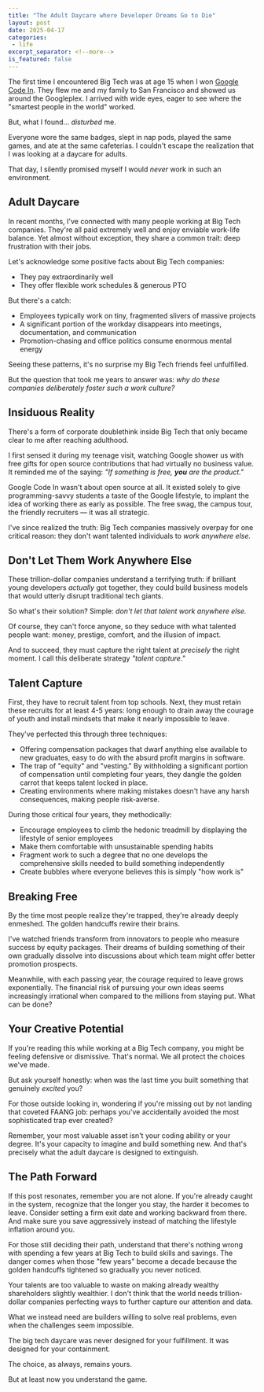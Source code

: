 ```yaml
---
title: "The Adult Daycare where Developer Dreams Go to Die"
layout: post
date: 2025-04-17
categories:
 - life
excerpt_separator: <!--more-->
is_featured: false
---
```


The first time I encountered Big Tech was at age 15 when I won [Google Code In](https://opensource.googleblog.com/2015/02/google-code-in-2014-welcome-to-winners.html). They flew me and my family to San Francisco and showed us around the Googleplex. I arrived with wide eyes, eager to see where the "smartest people in the world" worked.

But, what I found&hellip; _disturbed_ me.

Everyone wore the same badges, slept in nap pods, played the same games, and ate at the same cafeterias. I couldn't escape the realization that I was looking at a daycare for adults. 

That day, I silently promised myself I would _never_ work in such an environment.

<!--more-->

## Adult Daycare

In recent months, I've connected with many people working at Big Tech companies. They're all paid extremely well and enjoy enviable work-life balance. Yet almost without exception, they share a common trait: deep frustration with their jobs.

Let's acknowledge some positive facts about Big Tech companies:

* They pay extraordinarily well
* They offer flexible work schedules & generous PTO

But there's a catch:

* Employees typically work on tiny, fragmented slivers of massive projects
* A significant portion of the workday disappears into meetings, documentation, and communication
* Promotion-chasing and office politics consume enormous mental energy

Seeing these patterns, it's no surprise my Big Tech friends feel unfulfilled. 

But the question that took me years to answer was: _why do these companies deliberately foster such a work culture?_

## Insiduous Reality

There's a form of corporate doublethink inside Big Tech that only became clear to me after reaching adulthood. 

I first sensed it during my teenage visit, watching Google shower us with free gifts for open source contributions that had virtually no business value. It reminded me of the saying: _"If something is free, **you** are the product."_

Google Code In wasn't about open source at all. It existed solely to give programming-savvy students a taste of the Google lifestyle, to implant the idea of working there as early as possible. The free swag, the campus tour, the friendly recruiters — it was all strategic.

I've since realized the truth: Big Tech companies massively overpay for one critical reason: they don't want talented individuals to _work anywhere else._

## Don't Let Them Work Anywhere Else

These trillion-dollar companies understand a terrifying truth: if brilliant young developers _actually_ got together, they could build business models that would utterly disrupt traditional tech giants.

So what's their solution? Simple: _don't let that talent work anywhere else._

Of course, they can't force anyone, so they seduce with what talented people want: money, prestige, comfort, and the illusion of impact. 

And to succeed, they must capture the right talent at _precisely_ the right moment. I call this deliberate strategy _"talent capture."_

## Talent Capture

First, they have to recruit talent from top schools. Next, they must retain these recruits for at least 4-5 years: long enough to drain away the courage of youth and install mindsets that make it nearly impossible to leave.

They've perfected this through three techniques:

* Offering compensation packages that dwarf anything else available to new graduates, easy to do with the absurd profit margins in software.
* The trap of "equity" and "vesting." By withholding a significant portion of compensation until completing four years, they dangle the golden carrot that keeps talent locked in place.
* Creating environments where making mistakes doesn't have any harsh consequences, making people risk-averse.

During those critical four years, they methodically:

* Encourage employees to climb the hedonic treadmill by displaying the lifestyle of senior employees
* Make them comfortable with unsustainable spending habits
* Fragment work to such a degree that no one develops the comprehensive skills needed to build something independently
* Create bubbles where everyone believes this is simply "how work is"

## Breaking Free

By the time most people realize they're trapped, they're already deeply enmeshed. The golden handcuffs rewire their brains.

I've watched friends transform from innovators to people who measure success by equity packages. Their dreams of building something of their own gradually dissolve into discussions about which team might offer better promotion prospects.

Meanwhile, with each passing year, the courage required to leave grows exponentially. The financial risk of pursuing your own ideas seems increasingly irrational when compared to the millions from staying put. What can be done?

## Your Creative Potential

If you're reading this while working at a Big Tech company, you might be feeling defensive or dismissive. That's normal. We all protect the choices we've made. 

But ask yourself honestly: when was the last time you built something that genuinely _excited_ you?

For those outside looking in, wondering if you're missing out by not landing that coveted FAANG job: perhaps you've accidentally avoided the most sophisticated trap ever created?

Remember, your most valuable asset isn't your coding ability or your degree. It's your capacity to imagine and build something new. And that's precisely what the adult daycare is designed to extinguish.


## The Path Forward

If this post resonates, remember you are not alone. If you're already caught in the system, recognize that the longer you stay, the harder it becomes to leave. Consider setting a firm exit date and working backward from there. And make sure you save aggressively instead of matching the lifestyle inflation around you.

For those still deciding their path, understand that there's nothing wrong with spending a few years at Big Tech to build skills and savings. The danger comes when those "few years" become a decade because the golden handcuffs tightened so gradually you never noticed.

Your talents are too valuable to waste on making already wealthy shareholders slightly wealthier. I don't think that the world needs trillion-dollar companies perfecting ways to further capture our attention and data. 

What we instead need are builders willing to solve real problems, even when the challenges seem impossible.

The big tech daycare was never designed for your fulfillment. It was designed for your containment.

The choice, as always, remains yours. 

But at least now you understand the game.